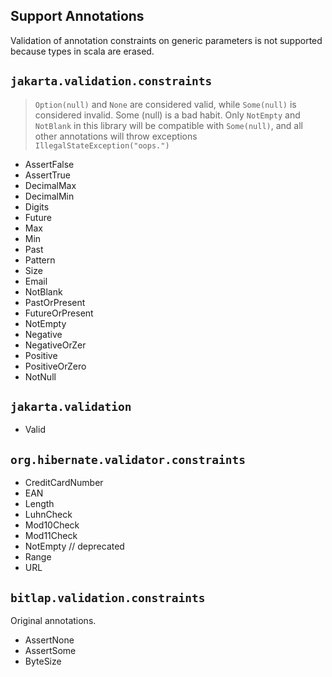 ## Support Annotations

Validation of annotation constraints on generic parameters is not supported because types in scala are erased.

## `jakarta.validation.constraints`

> `Option(null)` and `None` are considered valid, while `Some(null)` is considered invalid. Some (null) is a bad habit.
> Only `NotEmpty` and `NotBlank` in this library will be compatible with `Some(null)`, and all other annotations will throw exceptions `IllegalStateException("oops.")`

- AssertFalse
- AssertTrue
- DecimalMax
- DecimalMin
- Digits
- Future
- Max
- Min
- Past
- Pattern
- Size
- Email
- NotBlank
- PastOrPresent
- FutureOrPresent
- NotEmpty
- Negative
- NegativeOrZer
- Positive
- PositiveOrZero
- NotNull

## `jakarta.validation`

- Valid 

## `org.hibernate.validator.constraints`

- CreditCardNumber
- EAN
- Length
- LuhnCheck
- Mod10Check
- Mod11Check
- NotEmpty // deprecated
- Range
- URL

## `bitlap.validation.constraints`

Original annotations.

- AssertNone
- AssertSome
- ByteSize